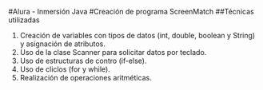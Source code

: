 #Alura - Inmersión Java
#Creación de programa ScreenMatch
##Técnicas utilizadas
1. Creación de variables con tipos de datos (int, double, boolean y String) y asignación de atributos.
2. Uso de la clase Scanner para solicitar datos por teclado.
3. Uso de estructuras de contro (if-else).
4. Uso de cliclos (for y while).
5. Realización de operaciones aritméticas.
